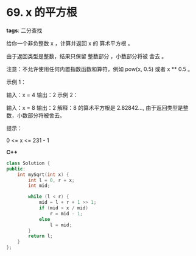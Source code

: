 # 69. x 的平方根 

**tags**: 二分查找

给你一个非负整数 x ，计算并返回 x 的 算术平方根 。

由于返回类型是整数，结果只保留 整数部分 ，小数部分将被 舍去 。

注意：不允许使用任何内置指数函数和算符，例如 pow(x, 0.5) 或者 x ** 0.5 。

 

示例 1：

输入：x = 4
输出：2
示例 2：

输入：x = 8
输出：2
解释：8 的算术平方根是 2.82842..., 由于返回类型是整数，小数部分将被舍去。
 

提示：

0 <= x <= 231 - 1

**C++**


```cpp
class Solution {
public:
    int mySqrt(int x) {
        int l = 0, r = x;
        int mid;

        while (l < r) {
            mid = l + r + 1 >> 1;
            if (mid > x / mid)
                r = mid - 1;
            else
                l = mid;
        }
        return l;
    }
};
```